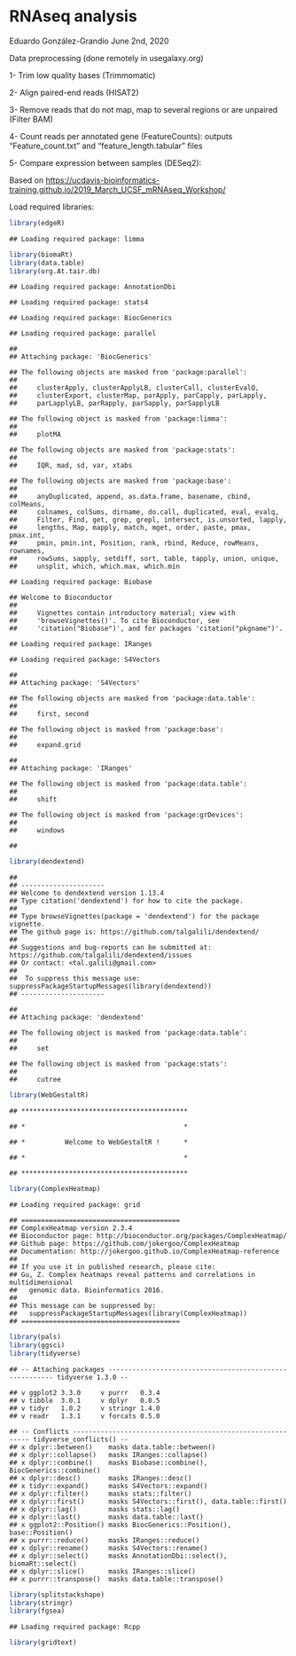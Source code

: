 RNAseq analysis
================
Eduardo González-Grandío
June 2nd, 2020

Data preprocessing (done remotely in usegalaxy.org)

1- Trim low quality bases (Trimmomatic)

2- Align paired-end reads (HISAT2)

3- Remove reads that do not map, map to several regions or are unpaired
(Filter BAM)

4- Count reads per annotated gene (FeatureCounts): outputs
“Feature\_count.txt” and “feature\_length.tabular” files

5- Compare expression between samples (DESeq2):

Based on
<https://ucdavis-bioinformatics-training.github.io/2019_March_UCSF_mRNAseq_Workshop/>

Load required libraries:

``` r
library(edgeR)
```

    ## Loading required package: limma

``` r
library(biomaRt)
library(data.table)
library(org.At.tair.db)
```

    ## Loading required package: AnnotationDbi

    ## Loading required package: stats4

    ## Loading required package: BiocGenerics

    ## Loading required package: parallel

    ## 
    ## Attaching package: 'BiocGenerics'

    ## The following objects are masked from 'package:parallel':
    ## 
    ##     clusterApply, clusterApplyLB, clusterCall, clusterEvalQ,
    ##     clusterExport, clusterMap, parApply, parCapply, parLapply,
    ##     parLapplyLB, parRapply, parSapply, parSapplyLB

    ## The following object is masked from 'package:limma':
    ## 
    ##     plotMA

    ## The following objects are masked from 'package:stats':
    ## 
    ##     IQR, mad, sd, var, xtabs

    ## The following objects are masked from 'package:base':
    ## 
    ##     anyDuplicated, append, as.data.frame, basename, cbind, colMeans,
    ##     colnames, colSums, dirname, do.call, duplicated, eval, evalq,
    ##     Filter, Find, get, grep, grepl, intersect, is.unsorted, lapply,
    ##     lengths, Map, mapply, match, mget, order, paste, pmax, pmax.int,
    ##     pmin, pmin.int, Position, rank, rbind, Reduce, rowMeans, rownames,
    ##     rowSums, sapply, setdiff, sort, table, tapply, union, unique,
    ##     unsplit, which, which.max, which.min

    ## Loading required package: Biobase

    ## Welcome to Bioconductor
    ## 
    ##     Vignettes contain introductory material; view with
    ##     'browseVignettes()'. To cite Bioconductor, see
    ##     'citation("Biobase")', and for packages 'citation("pkgname")'.

    ## Loading required package: IRanges

    ## Loading required package: S4Vectors

    ## 
    ## Attaching package: 'S4Vectors'

    ## The following objects are masked from 'package:data.table':
    ## 
    ##     first, second

    ## The following object is masked from 'package:base':
    ## 
    ##     expand.grid

    ## 
    ## Attaching package: 'IRanges'

    ## The following object is masked from 'package:data.table':
    ## 
    ##     shift

    ## The following object is masked from 'package:grDevices':
    ## 
    ##     windows

    ## 

``` r
library(dendextend)
```

    ## 
    ## ---------------------
    ## Welcome to dendextend version 1.13.4
    ## Type citation('dendextend') for how to cite the package.
    ## 
    ## Type browseVignettes(package = 'dendextend') for the package vignette.
    ## The github page is: https://github.com/talgalili/dendextend/
    ## 
    ## Suggestions and bug-reports can be submitted at: https://github.com/talgalili/dendextend/issues
    ## Or contact: <tal.galili@gmail.com>
    ## 
    ##  To suppress this message use:  suppressPackageStartupMessages(library(dendextend))
    ## ---------------------

    ## 
    ## Attaching package: 'dendextend'

    ## The following object is masked from 'package:data.table':
    ## 
    ##     set

    ## The following object is masked from 'package:stats':
    ## 
    ##     cutree

``` r
library(WebGestaltR)
```

    ## ******************************************

    ## *                                        *

    ## *          Welcome to WebGestaltR !      *

    ## *                                        *

    ## ******************************************

``` r
library(ComplexHeatmap)
```

    ## Loading required package: grid

    ## ========================================
    ## ComplexHeatmap version 2.3.4
    ## Bioconductor page: http://bioconductor.org/packages/ComplexHeatmap/
    ## Github page: https://github.com/jokergoo/ComplexHeatmap
    ## Documentation: http://jokergoo.github.io/ComplexHeatmap-reference
    ## 
    ## If you use it in published research, please cite:
    ## Gu, Z. Complex heatmaps reveal patterns and correlations in multidimensional 
    ##   genomic data. Bioinformatics 2016.
    ## 
    ## This message can be suppressed by:
    ##   suppressPackageStartupMessages(library(ComplexHeatmap))
    ## ========================================

``` r
library(pals)
library(ggsci)
library(tidyverse)
```

    ## -- Attaching packages -------------------------------------------------------- tidyverse 1.3.0 --

    ## v ggplot2 3.3.0     v purrr   0.3.4
    ## v tibble  3.0.1     v dplyr   0.8.5
    ## v tidyr   1.0.2     v stringr 1.4.0
    ## v readr   1.3.1     v forcats 0.5.0

    ## -- Conflicts ----------------------------------------------------------- tidyverse_conflicts() --
    ## x dplyr::between()    masks data.table::between()
    ## x dplyr::collapse()   masks IRanges::collapse()
    ## x dplyr::combine()    masks Biobase::combine(), BiocGenerics::combine()
    ## x dplyr::desc()       masks IRanges::desc()
    ## x tidyr::expand()     masks S4Vectors::expand()
    ## x dplyr::filter()     masks stats::filter()
    ## x dplyr::first()      masks S4Vectors::first(), data.table::first()
    ## x dplyr::lag()        masks stats::lag()
    ## x dplyr::last()       masks data.table::last()
    ## x ggplot2::Position() masks BiocGenerics::Position(), base::Position()
    ## x purrr::reduce()     masks IRanges::reduce()
    ## x dplyr::rename()     masks S4Vectors::rename()
    ## x dplyr::select()     masks AnnotationDbi::select(), biomaRt::select()
    ## x dplyr::slice()      masks IRanges::slice()
    ## x purrr::transpose()  masks data.table::transpose()

``` r
library(splitstackshape)
library(stringr)
library(fgsea)
```

    ## Loading required package: Rcpp

``` r
library(gridtext)
```
